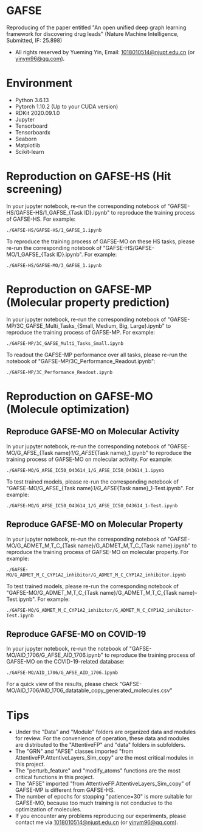# GAFSE
Reproducing of the paper entitled "An open unified deep graph learning framework for discovering drug leads" (Nature Machine Intelligence, Submitted, IF: 25.898)

- All rights reserved by Yueming Yin, Email: 1018010514@njupt.edu.cn (or yinym96@qq.com).

# Environment
- Python 3.6.13
- Pytorch 1.10.2 (Up to your CUDA version)
- RDKit 2020.09.1.0
- Jupyter
- Tensorboard
- Tensorboardx
- Seaborn
- Matplotlib
- Scikit-learn

# Reproduction on GAFSE-HS (Hit screening)
In your jupyter notebook, re-run the corresponding notebook of "GAFSE-HS/GAFSE-HS/1_GAFSE_{Task ID}.ipynb" to reproduce the training process of GAFSE-HS. For example:
```
./GAFSE-HS/GAFSE-HS/1_GAFSE_1.ipynb
```
To reproduce the training process of GAFSE-MO on these HS tasks, please re-run the corresponding notebook of "GAFSE-HS/GAFSE-MO/1_GAFSE_{Task ID}.ipynb". For example:
```
./GAFSE-HS/GAFSE-MO/3_GAFSE_1.ipynb
```

# Reproduction on GAFSE-MP (Molecular property prediction)
In your jupyter notebook, re-run the corresponding notebook of "GAFSE-MP/3C_GAFSE_Multi_Tasks_{Small, Medium, Big, Large}.ipynb" to reproduce the training process of GAFSE-MP. For example:
```
./GAFSE-MP/3C_GAFSE_Multi_Tasks_Small.ipynb
```
To readout the GAFSE-MP performance over all tasks, please re-run the notebook of "GAFSE-MP/3C_Performance_Readout.ipynb":
```
./GAFSE-MP/3C_Performance_Readout.ipynb
```

# Reproduction on GAFSE-MO (Molecule optimization)
## Reproduce GAFSE-MO on Molecular Activity
In your jupyter notebook, re-run the corresponding notebook of "GAFSE-MO/G_AFSE_{Task name}_1/G_AFSE_{Task name}_1.ipynb" to reproduce the training process of GAFSE-MO on molecular activity. For example:
```
./GAFSE-MO/G_AFSE_IC50_O43614_1/G_AFSE_IC50_O43614_1.ipynb
```
To test trained models, please re-run the corresponding notebook of "GAFSE-MO/G_AFSE_{Task name}_1/G_AFSE_{Task name}_1-Test.ipynb". For example:
```
./GAFSE-MO/G_AFSE_IC50_O43614_1/G_AFSE_IC50_O43614_1-Test.ipynb
```

## Reproduce GAFSE-MO on Molecular Property
In your jupyter notebook, re-run the corresponding notebook of "GAFSE-MO/G_ADMET_M,T_C_{Task name}/G_ADMET_M,T_C_{Task name}.ipynb" to reproduce the training process of GAFSE-MO on molecular property. For example:
```
./GAFSE-MO/G_ADMET_M_C_CYP1A2_inhibitor/G_ADMET_M_C_CYP1A2_inhibitor.ipynb
```
To test trained models, please re-run the corresponding notebook of "GAFSE-MO/G_ADMET_M,T_C_{Task name}/G_ADMET_M,T_C_{Task name}-Test.ipynb". For example:
```
./GAFSE-MO/G_ADMET_M_C_CYP1A2_inhibitor/G_ADMET_M_C_CYP1A2_inhibitor-Test.ipynb
```

## Reproduce GAFSE-MO on COVID-19
In your jupyter notebook, re-run the notebook of "GAFSE-MO/AID_1706/G_AFSE_AID_1706.ipynb" to reproduce the training process of GAFSE-MO on the COVID-19-related database:
```
./GAFSE-MO/AID_1706/G_AFSE_AID_1706.ipynb
```
For a quick view of the results, please check "GAFSE-MO/AID_1706/AID_1706_datatable_copy_generated_molecules.csv"

# Tips
- Under the "Data" and "Module" folders are organized data and modules for review. For the convenience of operation, these data and modules are distributed to the "AttentiveFP" and "data" folders in subfolders.
- The "GRN" and "AFSE" classes imported "from AttentiveFP.AttentiveLayers_Sim_copy" are the most critical modules in this project.
- The "perturb_feature" and "modify_atoms" functions are the most critical functions in this project.
- The "AFSE" imported "from AttentiveFP.AttentiveLayers_Sim_copy" of GAFSE-MP is different from GAFSE-HS.
- The number of epochs for stopping "patience=30" is more suitable for GAFSE-MO, because too much training is not conducive to the optimization of molecules.
- If you encounter any problems reproducing our experiments, please contact me via 1018010514@njupt.edu.cn (or yinym96@qq.com).
